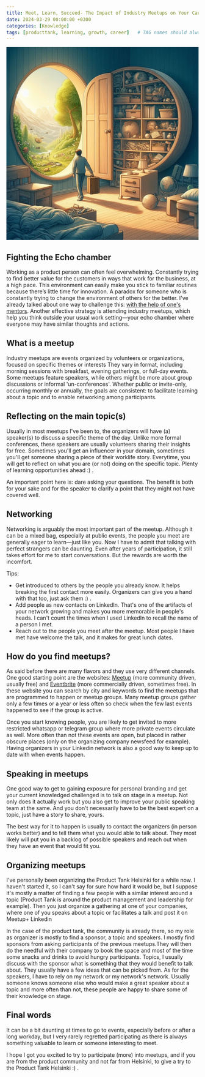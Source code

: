 ```yaml
---
title: Meet, Learn, Succeed- The Impact of Industry Meetups on Your Career Trajectory
date: 2024-03-29 00:00:00 +0300
categories: [Knowledge]
tags: [producttank, learning, growth, career] 	# TAG names should always be lowercase
---
```


![A fresh breeze](/assets/img/echoChamber.jpg)

## Fighting the Echo chamber

Working as a product person can often feel overwhelming. Constantly trying to find better value for the customers in ways that work for the business, at a high pace. This environment can easily make you stick to familiar routines because there’s little time for innovation.
A paradox for someone who is constantly trying to change the environment of others for the better.
I've already talked about one way to challenge this: [with the help of one's mentors](https://www.productmusings.fi/posts/Mentors/). 
Another effective strategy is attending industry meetups, which help you think outside your usual work setting—your echo chamber where everyone may have similar thoughts and actions.

## What is a meetup

Industry meetups are events organized by volunteers or organizations, focused on specific themes or interests
They vary in format, including morning sessions with breakfast, evening gatherings, or full-day events. Some meetups feature speakers, while others might be more about group discussions or informal 'un-conferences'. 
Whether public or invite-only, occurring monthly or annually, the goals are consistent: to facilitate learning about a topic and to enable networking among participants.

## Reflecting on the main topic(s)

Usually in most meetups I've been to, the organizers will have (a) speaker(s) to discuss a specific theme of the day.
Unlike more formal conferences, these speakers are usually volunteers sharing their insights for free.
Sometimes you'll get an influencer in your domain, sometimes you'll get someone sharing a piece of their worklife story.
Everytime, you will get to reflect on what you are (or not) doing on the specific topic. Plenty of learning opportunities ahead :) .

An important point here is: dare asking your questions. The benefit is both for your sake and for the speaker to clarify a point that they might not have covered well.

## Networking

Networking is arguably the most important part of the meetup. Although it can be a mixed bag, especially at public events, the people you meet are generally eager to learn—just like you.
Now I have to admit that talking with perfect strangers can be daunting. Even after years of participation, it still takes effort for me to start conversations.
But the rewards are worth the incomfort.

Tips:
- Get introduced to others by the people you already know. It helps breaking the first contact more easily. Organizers can give you a hand with that too, just ask them :) .
- Add people as new contacts on LinkedIn. That's one of the artifacts of your network growing and makes you more memorable in people's heads. I can't count the times when I used LinkedIn to recall the name of a person I met.
- Reach out to the people you meet after the meetup. Most people I have met have welcome the talk, and it makes for great lunch dates.

## How do you find meetups?

As said before there are many flavors and they use very different channels.
One good starting point are the websites: [Meetup](https://www.meetup.com/) (more community driven, usually free) and [Eventbrite](https://www.eventbrite.com/) (more commercially driven, sometimes free).
In these website you can search by city and keywords to find the meetups that are programmed to happen or meetup groups.
Many meetup groups gather only a few times or a year or less often so check when the few last events happened to see if the group is active.

Once you start knowing people, you are likely to get invited to more restricted whatsapp or telegram group where more private events circulate as well. More often than not these events are open, but placed in rather obscure places (only on the organizing company newsfeed for example).
Having organizers in your Linkedin network is also a good way to keep up to date with when events happen.

## Speaking in meetups

One good way to get to gaining exposure for personal branding and get your current knowledged challenged is to talk on stage in a meetup.
Not only does it actually work but you also get to improve your public speaking team at the same.
And you don't necessarily have to be the best expert on a topic, just have a story to share, yours.

The best way for it to happen is usually to contact the organizers (in person works better) and to tell them what you would able to talk about.
They most likely will put you in a backlog of possible speakers and reach out when they have an event that would fit you.

## Organizing meetups

I've personally been organizing the Product Tank Helsinki for a while now.
I haven't started it, so I can't say for sure how hard it would be, but I suppose it's mostly a matter of finding a few people with a similar interest around a topic (Product Tank is around the product management and leadership for example).
Then you just organize a gathering at one of your companies, where one of you speaks about a topic or facilitates a talk and post it on Meetup+ Linkedin

In the case of the product tank, the community is already there, so my role as organizer is mostly to find a sponsor, a topic and speakers.
I mostly find sponsors from asking participants of the previous meetups.They will then do the needful with their company to book the space and most of the time some snacks and drinks to avoid hungry participants.
Topics, I usually discuss with the sponsor what is something that they would benefit to talk about. They usually have a few ideas that can be picked from.
As for the speakers, I have to rely on my network or my network's network. Usually someone knows someone else who would make a great speaker about a topic and more often than not, these people are happy to share some of their knowledge on stage.

## Final words

It can be a bit daunting at times to go to events, especially before or after a long workday, but I very rarely regretted participating as there is always something valuable to learn or someone interesting to meet.

I hope I got you excited to try to participate (more) into meetups, and if you are from the product community and not far from Helsinki, to give a try to the Product Tank Helsinki :) .